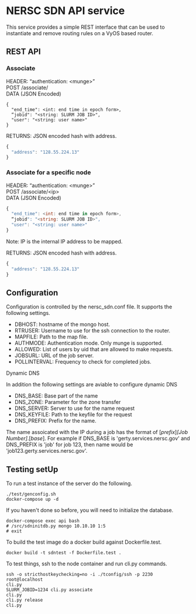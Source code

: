 # NERSC SDN API service

This service provides a simple REST interface that can be used to instantiate and remove routing rules on a VyOS based router.

## REST API

### Associate
HEADER: “authentication: \<munge\>” \
POST /associate/ \
DATA (JSON Encoded)

```javacript
{
  "end_time": <int: end time in epoch form>,
  “jobid": "<string: SLURM JOB ID>",
  "user": "<string: user name>"
}
```

RETURNS: JSON encoded hash with address.

```javascript
{
  "address": "128.55.224.13"
}
```

### Associate for a specific node
HEADER: “authentication: \<munge\>” \
POST /associate/\<ip\> \
DATA (JSON Encoded)

```javascript
{
  "end_time": <int: end time in epoch form>,
  “jobid": "<string: SLURM JOB ID>",
  "user": "<string: user name>"
}
```

Note: IP is the internal IP address to be mapped.

RETURNS: JSON encoded hash with address.

```javascript
{
  "address": "128.55.224.13"
}
```

## Configuration

Configuration is controlled by the nersc_sdn.conf file.  It supports the
following settings.

* DBHOST: hostname of the mongo host.
* RTRUSER: Username to use for the ssh connection to the router.
* MAPFILE: Path to the map file.
* AUTHMODE: Authentication mode.  Only munge is supported.
* ALLOWED: List of users by uid that are allowed to make requests.
* JOBSURL: URL of the job server.
* POLLINTERVAL: Frequency to check for completed jobs.

Dynamic DNS

In addition the following settings are aviable to configure dynamic DNS
* DNS_BASE: Base part of the name
* DNS_ZONE: Parameter for the zone transfer
* DNS_SERVER: Server to use for the name request
* DNS_KEYFILE: Path to the keyfile for the request
* DNS_PREFIX: Prefix for the name.

The name assoicated with the IP during a job has the format of [_prefix_]*[Job Number]*.[_base_].  For example if DNS_BASE is 'gerty.services.nersc.gov' and DNS_PREFIX is 'job' for job 123, then name would be 'job123.gerty.services.nersc.gov'.


## Testing setUp

To run a test instance of the server do the following.

    ./test/genconfig.sh
    docker-compose up -d

If you haven't done so before, you will need to initialize the database.

    docker-compose exec api bash
    # /src/sdninitdb.py mongo 10.10.10 1:5
    # exit


To build the test image do a docker build against Dockerfile.test.

    docker build -t sdntest -f Dockerfile.test .

To test things, ssh to the node container and run cli.py commands.

    ssh -o stricthostkeychecking=no -i ./tconfig/ssh -p 2230  root@localhost
    cli.py
    SLURM_JOBID=1234 cli.py associate
    cli.py
    cli.py release
    cli.py

